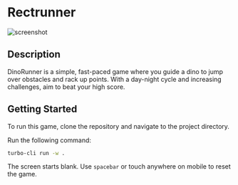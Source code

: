 # Rectrunner

![screenshot](./screenshot.png)

## Description

DinoRunner is a simple, fast-paced game where you guide a dino to jump over obstacles and rack up points. With a day-night cycle and increasing challenges, aim to beat your high score.

## Getting Started

To run this game, clone the repository and navigate to the project directory.

Run the following command:

```sh
turbo-cli run -w .
```

The screen starts blank. Use `spacebar` or touch anywhere on mobile to reset the game.
